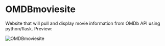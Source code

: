 # OMDBmoviesite
Website that will pull and display movie information from OMDb API using python/flask.
Preview:

![OMDBmoviesite](https://user-images.githubusercontent.com/84112455/122678851-1adae580-d1ae-11eb-871c-cf4d0f2a68d9.gif)


